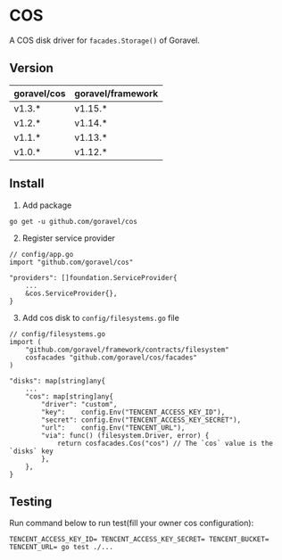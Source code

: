 # COS

A COS disk driver for `facades.Storage()` of Goravel.

## Version

| goravel/cos | goravel/framework |
|-------------|-------------------|
| v1.3.*      | v1.15.*           |
| v1.2.*      | v1.14.*           |
| v1.1.*      | v1.13.*           |
| v1.0.*      | v1.12.*           |

## Install

1. Add package

```
go get -u github.com/goravel/cos
```

2. Register service provider

```
// config/app.go
import "github.com/goravel/cos"

"providers": []foundation.ServiceProvider{
    ...
    &cos.ServiceProvider{},
}
```

3. Add cos disk to `config/filesystems.go` file

```
// config/filesystems.go
import (
    "github.com/goravel/framework/contracts/filesystem"
    cosfacades "github.com/goravel/cos/facades"
)

"disks": map[string]any{
    ...
    "cos": map[string]any{
        "driver": "custom",
        "key":    config.Env("TENCENT_ACCESS_KEY_ID"),
        "secret": config.Env("TENCENT_ACCESS_KEY_SECRET"),
        "url":    config.Env("TENCENT_URL"),
        "via": func() (filesystem.Driver, error) {
            return cosfacades.Cos("cos") // The `cos` value is the `disks` key
        },
    },
}
```

## Testing

Run command below to run test(fill your owner cos configuration):

```
TENCENT_ACCESS_KEY_ID= TENCENT_ACCESS_KEY_SECRET= TENCENT_BUCKET= TENCENT_URL= go test ./...
```
